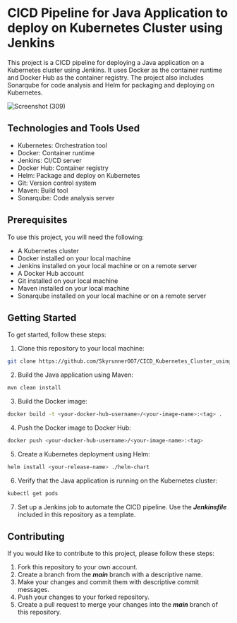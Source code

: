 # CICD Pipeline for Java Application to deploy on Kubernetes Cluster using Jenkins
This project is a CICD pipeline for deploying a Java application on a Kubernetes cluster using Jenkins. It uses Docker as the container runtime and Docker Hub as the container registry. The project also includes Sonarqube for code analysis and Helm for packaging and deploying on Kubernetes.

![Screenshot (309)](https://user-images.githubusercontent.com/70194383/230273138-02cd6fec-874d-46ea-90f2-c6a143ea145e.png)


## Technologies and Tools Used
* Kubernetes: Orchestration tool
* Docker: Container runtime
* Jenkins: CI/CD server
* Docker Hub: Container registry
* Helm: Package and deploy on Kubernetes
* Git: Version control system
* Maven: Build tool
* Sonarqube: Code analysis server

## Prerequisites
To use this project, you will need the following:

* A Kubernetes cluster
* Docker installed on your local machine
* Jenkins installed on your local machine or on a remote server
* A Docker Hub account
* Git installed on your local machine
* Maven installed on your local machine
* Sonarqube installed on your local machine or on a remote server


## Getting Started
To get started, follow these steps:

1. Clone this repository to your local machine:

~~~sh
git clone https://github.com/SkyrunnerOO7/CICD_Kubernetes_Cluster_using_Jenkins.git
~~~

2. Build the Java application using Maven:
~~~sh
mvn clean install
~~~

3. Build the Docker image:
~~~sh
docker build -t <your-docker-hub-username>/<your-image-name>:<tag> .
~~~

4. Push the Docker image to Docker Hub:
~~~sh
docker push <your-docker-hub-username>/<your-image-name>:<tag>
~~~

5. Create a Kubernetes deployment using Helm:
~~~sh
helm install <your-release-name> ./helm-chart
~~~

6. Verify that the Java application is running on the Kubernetes cluster:
~~~sh
kubectl get pods
~~~

7. Set up a Jenkins job to automate the CICD pipeline. Use the ***Jenkinsfile*** included in this repository as a template.


## Contributing

If you would like to contribute to this project, please follow these steps:

1. Fork this repository to your own account.
2. Create a branch from the ***main*** branch with a descriptive name.
3. Make your changes and commit them with descriptive commit messages.
4. Push your changes to your forked repository.
5. Create a pull request to merge your changes into the ***main*** branch of this repository.


